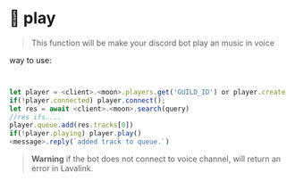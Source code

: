 # 🍄 play

> This function will be make your discord bot play an music in voice 

way to use:
```javascript


let player = <client>.<moon>.players.get('GUILD_ID') or player.create
if(!player.connected) player.connect();
let res = await <client>.<moon>.search(query)
//res ifs....
player.queue.add(res.tracks[0])
if(!player.playing) player.play()
<message>.reply(`added track to queue.`)
```

> **Warning** 
> if the bot does not connect to voice channel, will return an error in Lavalink.
